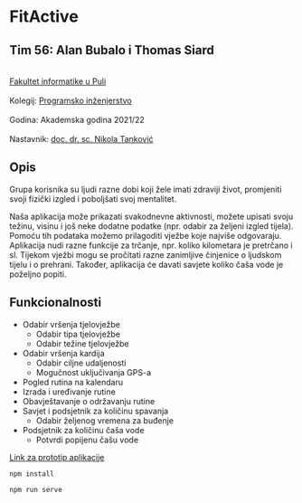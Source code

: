 # FitActive

## Tim 56: Alan Bubalo i Thomas Siard

<br>[Fakultet informatike u Puli](https://fipu.unipu.hr)<br/>
<br>Kolegij: [Programsko inženjerstvo](https://www.notion.so/fiputreca/Programsko-in-enjerstvo-e353945331df468e8382cdad1e91c4b8)<br/>
<br>Godina: Akademska godina 2021/22<br/>
<br>Nastavnik: [doc. dr. sc. Nikola Tanković](https://www.notion.so/fiputreca/Kontakt-stranica-875574d1b92248b1a8e90dae52cd29a9)<br/>

## Opis

Grupa korisnika su ljudi razne dobi koji žele imati zdraviji život, promjeniti svoji fizički izgled i poboljšati svoj mentalitet.

Naša aplikacija može prikazati svakodnevne aktivnosti, možete upisati svoju težinu, visinu i još neke dodatne podatke (npr. odabir za željeni izgled tijela). Pomoću tih podataka možemo prilagoditi vježbe koje najviše odgovaraju. Aplikacija nudi razne funkcije za trčanje, npr. koliko kilometara je pretrčano i sl. Tijekom vježbi mogu se pročitati razne zanimljive činjenice o ljudskom tijelu i o prehrani. Također, aplikacija će davati savjete koliko čaša vode je poželjno popiti.

## Funkcionalnosti

- Odabir vršenja tjelovježbe
  - Odabir tipa tjelovježbe
  - Odabir težine tjelovježbe
- Odabir vršenja kardija
  - Odabir ciljne udaljenosti
  - Mogučnost uključivanja GPS-a
- Pogled rutina na kalendaru
- Izrada i uređivanje rutine
- Obavještavanje o održavanju rutine
- Savjet i podsjetnik za količinu spavanja
  - Odabir željenog vremena za buđenje
- Podsjetnik za količinu čaša vode
  - Potvrdi popijenu čašu vode

[Link za prototip aplikacije](https://www.figma.com/proto/9Qh8w7U50m8wDmv93WramF/FitActive?node-id=12%3A7&scaling=min-zoom&page-id=0%3A1&starting-point-node-id=12%3A7)

    npm install

    npm run serve
